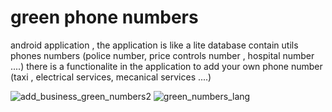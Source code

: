 # green phone numbers
android application , the application is like a lite database contain utils phones numbers (police number, price controls number , hospital number ....) 
there is a functionalite in the application to add your own phone number (taxi , electrical services, mecanical services ....)


![add_business_green_numbers2](https://user-images.githubusercontent.com/86846892/212566567-c8656116-7713-4645-ae8e-a41a0ccae1e8.png)   ![green_numbers_lang](https://user-images.githubusercontent.com/86846892/212566598-c0fbc4e5-2f66-49d6-8cb9-5ebad28a115f.png)
